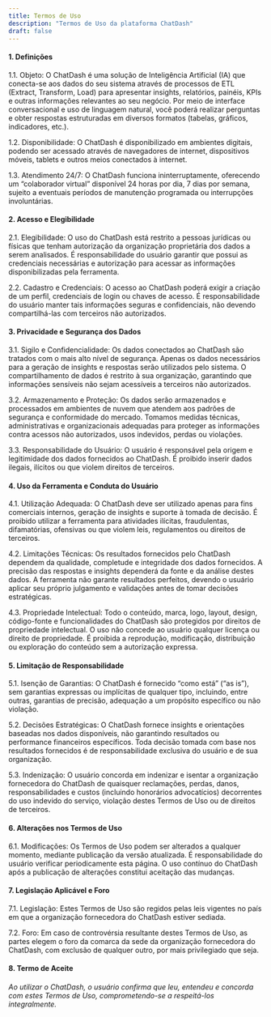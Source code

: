```yaml
---
title: Termos de Uso
description: "Termos de Uso da plataforma ChatDash"
draft: false
---
```


#### 1. Definições

1.1. Objeto: O ChatDash é uma solução de Inteligência Artificial (IA) que conecta-se aos dados do seu sistema através de processos de ETL (Extract, Transform, Load) para apresentar insights, relatórios, painéis, KPIs e outras informações relevantes ao seu negócio. Por meio de interface conversacional e uso de linguagem natural, você poderá realizar perguntas e obter respostas estruturadas em diversos formatos (tabelas, gráficos, indicadores, etc.).

1.2. Disponibilidade: O ChatDash é disponibilizado em ambientes digitais, podendo ser acessado através de navegadores de internet, dispositivos móveis, tablets e outros meios conectados à internet.

1.3. Atendimento 24/7: O ChatDash funciona ininterruptamente, oferecendo um “colaborador virtual” disponível 24 horas por dia, 7 dias por semana, sujeito a eventuais períodos de manutenção programada ou interrupções involuntárias.

#### 2. Acesso e Elegibilidade

2.1. Elegibilidade: O uso do ChatDash está restrito a pessoas jurídicas ou físicas que tenham autorização da organização proprietária dos dados a serem analisados. É responsabilidade do usuário garantir que possui as credenciais necessárias e autorização para acessar as informações disponibilizadas pela ferramenta.

2.2. Cadastro e Credenciais: O acesso ao ChatDash poderá exigir a criação de um perfil, credenciais de login ou chaves de acesso. É responsabilidade do usuário manter tais informações seguras e confidenciais, não devendo compartilhá-las com terceiros não autorizados.

#### 3. Privacidade e Segurança dos Dados

3.1. Sigilo e Confidencialidade: Os dados conectados ao ChatDash são tratados com o mais alto nível de segurança. Apenas os dados necessários para a geração de insights e respostas serão utilizados pelo sistema. O compartilhamento de dados é restrito à sua organização, garantindo que informações sensíveis não sejam acessíveis a terceiros não autorizados.

3.2. Armazenamento e Proteção: Os dados serão armazenados e processados em ambientes de nuvem que atendem aos padrões de segurança e conformidade do mercado. Tomamos medidas técnicas, administrativas e organizacionais adequadas para proteger as informações contra acessos não autorizados, usos indevidos, perdas ou violações.

3.3. Responsabilidade do Usuário: O usuário é responsável pela origem e legitimidade dos dados fornecidos ao ChatDash. É proibido inserir dados ilegais, ilícitos ou que violem direitos de terceiros.

#### 4. Uso da Ferramenta e Conduta do Usuário

4.1. Utilização Adequada: O ChatDash deve ser utilizado apenas para fins comerciais internos, geração de insights e suporte à tomada de decisão. É proibido utilizar a ferramenta para atividades ilícitas, fraudulentas, difamatórias, ofensivas ou que violem leis, regulamentos ou direitos de terceiros.

4.2. Limitações Técnicas: Os resultados fornecidos pelo ChatDash dependem da qualidade, completude e integridade dos dados fornecidos. A precisão das respostas e insights dependerá da fonte e da análise destes dados. A ferramenta não garante resultados perfeitos, devendo o usuário aplicar seu próprio julgamento e validações antes de tomar decisões estratégicas.

4.3. Propriedade Intelectual: Todo o conteúdo, marca, logo, layout, design, código-fonte e funcionalidades do ChatDash são protegidos por direitos de propriedade intelectual. O uso não concede ao usuário qualquer licença ou direito de propriedade. É proibida a reprodução, modificação, distribuição ou exploração do conteúdo sem a autorização expressa.

#### 5. Limitação de Responsabilidade

5.1. Isenção de Garantias: O ChatDash é fornecido “como está” (“as is”), sem garantias expressas ou implícitas de qualquer tipo, incluindo, entre outras, garantias de precisão, adequação a um propósito específico ou não violação.

5.2. Decisões Estratégicas: O ChatDash fornece insights e orientações baseadas nos dados disponíveis, não garantindo resultados ou performance financeiros específicos. Toda decisão tomada com base nos resultados fornecidos é de responsabilidade exclusiva do usuário e de sua organização.

5.3. Indenização: O usuário concorda em indenizar e isentar a organização fornecedora do ChatDash de quaisquer reclamações, perdas, danos, responsabilidades e custos (incluindo honorários advocatícios) decorrentes do uso indevido do serviço, violação destes Termos de Uso ou de direitos de terceiros.

#### 6. Alterações nos Termos de Uso

6.1. Modificações: Os Termos de Uso podem ser alterados a qualquer momento, mediante publicação da versão atualizada. É responsabilidade do usuário verificar periodicamente esta página. O uso contínuo do ChatDash após a publicação de alterações constitui aceitação das mudanças.

#### 7. Legislação Aplicável e Foro

7.1. Legislação: Estes Termos de Uso são regidos pelas leis vigentes no país em que a organização fornecedora do ChatDash estiver sediada.

7.2. Foro: Em caso de controvérsia resultante destes Termos de Uso, as partes elegem o foro da comarca da sede da organização fornecedora do ChatDash, com exclusão de qualquer outro, por mais privilegiado que seja.

#### 8. Termo de Aceite

###### Ao utilizar o ChatDash, o usuário confirma que leu, entendeu e concorda com estes Termos de Uso, comprometendo-se a respeitá-los integralmente.
